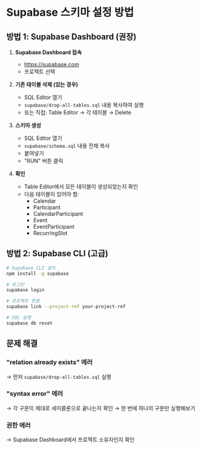 # Supabase 스키마 설정 방법

## 방법 1: Supabase Dashboard (권장)

1. **Supabase Dashboard 접속**
   - https://supabase.com
   - 프로젝트 선택

2. **기존 테이블 삭제 (있는 경우)**
   - SQL Editor 열기
   - `supabase/drop-all-tables.sql` 내용 복사하여 실행
   - 또는 직접: Table Editor → 각 테이블 → Delete

3. **스키마 생성**
   - SQL Editor 열기
   - `supabase/schema.sql` 내용 전체 복사
   - 붙여넣기
   - "RUN" 버튼 클릭

4. **확인**
   - Table Editor에서 모든 테이블이 생성되었는지 확인
   - 다음 테이블이 있어야 함:
     - Calendar
     - Participant
     - CalendarParticipant
     - Event
     - EventParticipant
     - RecurringSlot

## 방법 2: Supabase CLI (고급)

```bash
# Supabase CLI 설치
npm install -g supabase

# 로그인
supabase login

# 프로젝트 연결
supabase link --project-ref your-project-ref

# SQL 실행
supabase db reset
```

## 문제 해결

### "relation already exists" 에러
→ 먼저 `supabase/drop-all-tables.sql` 실행

### "syntax error" 에러
→ 각 구문이 제대로 세미콜론으로 끝나는지 확인
→ 한 번에 하나의 구문만 실행해보기

### 권한 에러
→ Supabase Dashboard에서 프로젝트 소유자인지 확인

